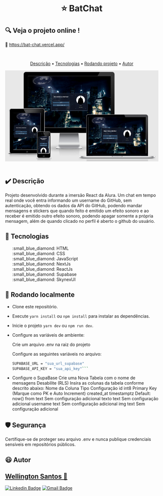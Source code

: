 # <p align="center"> :star: BatChat</p>

## :mag: Veja o projeto online !

:link: <a href="https://bat-chat.vercel.app/" target="_blank">https://bat-chat.vercel.app/</a>

<br>
<p align="center">
 <a href="#heavy_check_mark-Descrição">Descrição</a> •
 <a href="#hammer-Tecnologias">Tecnologias</a> •
 <a href="#game_die-Rodando-localmente">Rodando projeto</a> •
 <a href="#smiley-autor">Autor</a>
</p>

<img src="https://github.com/WSantos79/BatChat/blob/main/public/screenshot.PNG?raw=true"><br><br>

## :heavy_check_mark: **Descrição**

Projeto desenvolvido durante a imersão React da Alura. Um chat em tempo real onde você entra informando um username do GitHub, sem autenticação, obtendo os dados da API do GitHub, podendo mandar mensagens e stickers que quando feito é emitido um efeito sonoro e ao receber é emitido outro efeito sonoro, podendo apagar somente a própria mensagem, além de quando clicado no perfil é aberto o github do usuário.

## :hammer: **Tecnologias**

<ul type="none">
<li>:small_blue_diamond: HTML</li>
<li>:small_blue_diamond: CSS</li>
<li>:small_blue_diamond: JavaScript</li>
<li>:small_blue_diamond: NextJs</li>
<li>:small_blue_diamond: ReactJs</li>
<li>:small_blue_diamond: Supabase</li>
<li>:small_blue_diamond: SkynexUI</li> 
</ul>

## :game_die: Rodando localmente

+ Clone este repositório.
+ Execute `yarn install` ou `npm install` para instalar as dependências.
+ Inicie o projeto `yarn dev` ou `npm run dev`.
+ Configure as variáveis de ambiente:

   Crie um arquivo .env na raiz do projeto

   Configure as seguintes variáveis no arquivo:
   ```bash
   SUPABASE_URL = "sua_url_supabase"
   SUPABASE_API_KEY = "sua_api_key"```

* Configure o SupaBase
   Crie uma Nova Tabela com o nome de mensagens
   Desabilite (RLS)
   Insira as colunas da tabela conforme descrito abaixo:
   Nome da Coluna	Tipo	Configuração
    id	int8	Primary Key (Marque como PK e Auto Increment)
    created_at	timestamptz	Default: now()
    from	text	Sem configuração adicional
    texto	text	Sem configuração adicional
    username	text	Sem configuração adicional
    img	text	Sem configuração adicional
## 🛡️ Segurança

Certifique-se de proteger seu arquivo .env e nunca publique credenciais sensíveis em repositórios públicos.


## :smiley: Autor

## <a href="https://github.com/WSantos79">Wellington Santos 🚀</a>

[![Linkedin Badge](https://img.shields.io/badge/-WellingtonSantos79-blue?style=flat-square&logo=Linkedin&logoColor=white&link=https://www.linkedin.com/in/wellingtonsantos79/)](https://www.linkedin.com/in/wellingtonsantos79/) 
[![Gmail Badge](https://img.shields.io/badge/-WellingtonSantos7799@gmail.com-c14438?style=flat-square&logo=Gmail&logoColor=white&link=mailto:wellingtonsantos7799@gmail.com)](mailto:wellingtonsantos7799@gmail.com)